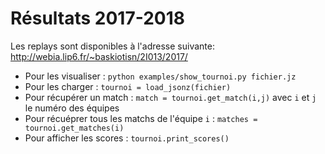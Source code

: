 Résultats 2017-2018
===================

Les replays sont disponibles à l'adresse suivante: http://webia.lip6.fr/~baskiotisn/2I013/2017/

* Pour les visualiser :  `python examples/show_tournoi.py fichier.jz`
* Pour les charger : `tournoi = load_jsonz(fichier)`
* Pour récupérer un match : `match = tournoi.get_match(i,j)` avec `i` et `j` le numéro des équipes
* Pour récuéprer tous les matchs de l'équipe `i` : `matches = tournoi.get_matches(i)`
* Pour afficher les scores : `tournoi.print_scores()`
